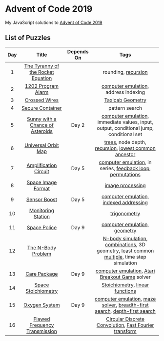 # Advent of Code 2019

My JavaScript solutions to [Advent of Code 2019](https://adventofcode.com/2019)

## List of Puzzles

| Day |                         Title                         | Depends On |                                                                                                                                         Tags                                                                                                                                          |
| :-: | :---------------------------------------------------: | :--------: | :-----------------------------------------------------------------------------------------------------------------------------------------------------------------------------------------------------------------------------------------------------------------------------------: |
|  1  | [The Tyranny of the Rocket Equation](day01/readme.md) |            |                                                                                                  rounding, [recursion](<https://en.wikipedia.org/wiki/Recursion_(computer_science)>)                                                                                                  |
|  2  |         [1202 Program Alarm](day02/readme.md)         |            |                                                                                                    [computer emulation](https://en.wikipedia.org/wiki/Emulator), address indexing                                                                                                     |
|  3  |           [Crossed Wires](day03/readme.md)            |            |                                                                                                          [Taxicab Geometry](https://en.wikipedia.org/wiki/Taxicab_geometry)                                                                                                           |
|  4  |          [Secure Container](day04/readme.md)          |            |                                                                                                                                    pattern search                                                                                                                                     |
|  5  |  [Sunny with a Chance of Asteroids](day05/readme.md)  |   Day 2    |                                                                           [computer emulation](https://en.wikipedia.org/wiki/Emulator), immediate values, input, output, conditional jump, conditional set                                                                            |
|  6  |        [Universal Orbit Map](day06/readme.md)         |            |                         [trees](<https://en.wikipedia.org/wiki/Tree_(data_structure)>), node depth, [recursion](<https://en.wikipedia.org/wiki/Recursion_(computer_science)>), [lowest common ancestor](https://en.wikipedia.org/wiki/Lowest_common_ancestor)                         |
|  7  |       [Amplification Circuit](day07/readme.md)        |   Day 5    |                                              [computer emulation](https://en.wikipedia.org/wiki/Emulator), in series, [feedback loop](https://en.wikipedia.org/wiki/Feedback), [permutations](https://en.wikipedia.org/wiki/Permutation)                                              |
|  8  |         [Space Image Format](day08/readme.md)         |            |                                                                                                      [image processing](https://en.wikipedia.org/wiki/Digital_image_processing)                                                                                                       |
|  9  |            [Sensor Boost](day09/readme.md)            |   Day 5    |                                                                  [computer emulation](https://en.wikipedia.org/wiki/Emulator), [indexed addressing](https://en.wikipedia.org/wiki/Addressing_mode#Indexed_absolute)                                                                   |
| 10  |         [Monitoring Station](day10/readme.md)         |            |                                                                                                              [trigonometry](https://en.wikipedia.org/wiki/Trigonometry)                                                                                                               |
| 11  |            [Space Police](day11/readme.md)            |   Day 9    |                                                                                   [computer emulation](https://en.wikipedia.org/wiki/Emulator), [geometry](https://en.wikipedia.org/wiki/Geometry)                                                                                    |
| 12  |         [The N-Body Problem](day12/readme.md)         |            |                   [N-body simulation](https://en.wikipedia.org/wiki/N-body_simulation), [combinations](https://en.wikipedia.org/wiki/Combination), 3D geometry, [least common multiple](https://en.wikipedia.org/wiki/Least_common_multiple), time step simulation                    |
| 13  |            [Care Package](day13/readme.md)            |   Day 9    |                                                                   [computer emulation](https://en.wikipedia.org/wiki/Emulator), [Atari Breakout Game](<https://en.wikipedia.org/wiki/Breakout_(video_game)>) solver                                                                   |
| 14  |        [Space Stoichiometry](day14/readme.md)         |            |                                                                            [Stoichiometry](https://en.wikipedia.org/wiki/Stoichiometry), [linear functions](https://en.wikipedia.org/wiki/Linear_function)                                                                            |
| 15  |           [Oxygen System](day15/readme.md)            |   Day 9    | [computer emulation](https://en.wikipedia.org/wiki/Emulator), [maze solver](https://en.wikipedia.org/wiki/Maze_solving_algorithm), [breadth-first search](https://en.wikipedia.org/wiki/Breadth-first_search), [depth-first search](https://en.wikipedia.org/wiki/Depth-first_search) |
| 16  |   [Flawed Frequency Transmission](day16/readme.md)    |            |                                               [Circular Discrete Convolution](https://en.wikipedia.org/wiki/Convolution#Circular_discrete_convolution), [Fast Fourier transform](https://en.wikipedia.org/wiki/Fast_Fourier_transform)                                                |
